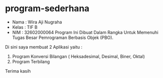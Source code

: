 # program-sederhana
- Nama    : Wira Aji Nugraha
- Kelas   : TIF B
- NIM     : 32602000064
Program Ini Dibuat Dalam Rangka Untuk Memenuhi Tugas Besar Pemrograman Berbasis Objek (PBO).

Di sini saya membuat 2 Aplikasi yaitu :
1.	Program Konversi Bilangan ( Heksadesimal, Desimal, Biner, Oktal)
2.	Program Terbilang

Terima kasih
